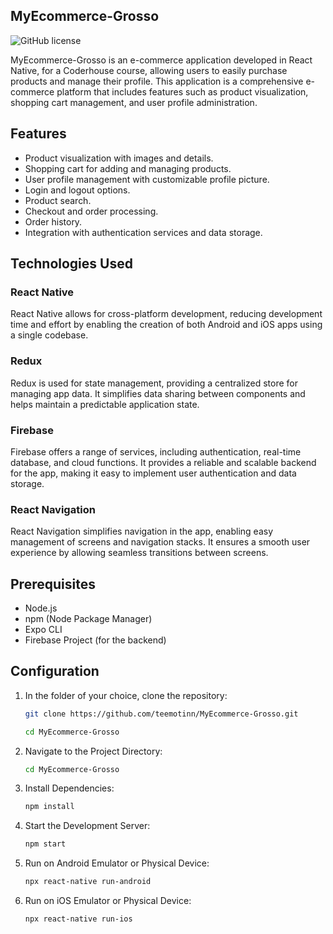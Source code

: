 ## MyEcommerce-Grosso

![GitHub license](https://img.shields.io/badge/license-MIT-blue.svg)

MyEcommerce-Grosso is an e-commerce application developed in React Native, for a Coderhouse course, allowing users to easily purchase products and manage their profile. This application is a comprehensive e-commerce platform that includes features such as product visualization, shopping cart management, and user profile administration.

## Features

- Product visualization with images and details.
- Shopping cart for adding and managing products.
- User profile management with customizable profile picture.
- Login and logout options.
- Product search.
- Checkout and order processing.
- Order history.
- Integration with authentication services and data storage.

## Technologies Used

### React Native
React Native allows for cross-platform development, reducing development time and effort by enabling the creation of both Android and iOS apps using a single codebase.

### Redux
Redux is used for state management, providing a centralized store for managing app data. It simplifies data sharing between components and helps maintain a predictable application state.

### Firebase
Firebase offers a range of services, including authentication, real-time database, and cloud functions. It provides a reliable and scalable backend for the app, making it easy to implement user authentication and data storage.

### React Navigation
React Navigation simplifies navigation in the app, enabling easy management of screens and navigation stacks. It ensures a smooth user experience by allowing seamless transitions between screens.

## Prerequisites

- Node.js
- npm (Node Package Manager)
- Expo CLI
- Firebase Project (for the backend)

## Configuration

1. In the folder of your choice, clone the repository:

   ```bash
   git clone https://github.com/teemotinn/MyEcommerce-Grosso.git

   cd MyEcommerce-Grosso

2. Navigate to the Project Directory: 
   ```bash
   cd MyEcommerce-Grosso

3. Install Dependencies: 
   ```bash
   npm install

4. Start the Development Server: 
   ```bash
   npm start

5. Run on Android Emulator or Physical Device:
   ```bash
   npx react-native run-android

6. Run on iOS Emulator or Physical Device:
   ```bash
   npx react-native run-ios
